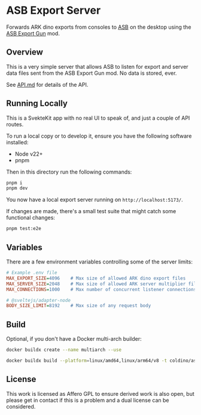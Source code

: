# ASB Export Server

Forwards ARK dino exports from consoles to [ASB](https://github.com/cadon/ARKStatsExtractor) on the desktop using the [ASB Export Gun](https://www.curseforge.com/ark-survival-ascended/mods/ark-smart-breeding-export-gun) mod.

## Overview

This is a very simple server that allows ASB to listen for export and server data files sent from the ASB Export Gun mod. No data is stored, ever.

See [API.md](./docs/API.md) for details of the API.

## Running Locally

This is a SvekteKit app with no real UI to speak of, and just a couple of API routes.

To run a local copy or to develop it, ensure you have the following software installed:

- Node v22+
- pnpm

Then in this directory run the following commands:

```sh
pnpm i
pnpm dev
```

You now have a local export server running on `http://localhost:5173/`.

If changes are made, there's a small test suite that might catch some functional changes:

```sh
pnpm test:e2e
```

## Variables

There are a few environment variables controlling some of the server limits:

```ini
# Example .env file
MAX_EXPORT_SIZE=4096    # Max size of allowed ARK dino export files
MAX_SERVER_SIZE=2048    # Max size of allowed ARK server multiplier files
MAX_CONNECTIONS=1000    # Max number of concurrent listener connections

# @sveltejs/adapter-node
BODY_SIZE_LIMIT=8192    # Max size of any request body
```

## Build

Optional, if you don't have a Docker multi-arch builder:

```sh
docker buildx create --name multiarch --use
```

```sh
docker buildx build --platform=linux/amd64,linux/arm64/v8 -t coldino/asb-export-server --push .
```

## License

This work is licensed as Affero GPL to ensure derived work is also open, but please get in contact if this is a problem and a dual license can be considered.
